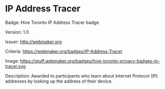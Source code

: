 # IP Address Tracer

Badge: Hive Toronto IP Address Tracer badge

Version: 1.0

Issuer: http://webmaker.org

Criteria: https://webmaker.org/badges/IP-Address-Tracer

Image: https://stuff.webmaker.org/badges/hive-toronto-privacy-badges-ip-tracer.svg

Description: Awarded to participants who learn about Internet Protocol (IP) addresses by looking up the address of their device.